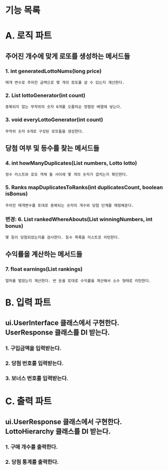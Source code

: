 # 기능 목록

# A. 로직 파트

## 주어진 개수에 맞게 로또를 생성하는 메서드들

### 1. int generatedLottoNums(long price)

``매개 변수로 주어진 금액으로 몇 개의 로또를 살 수 있는지 계산한다.``

### 2. List<Integer> lottoGenerator(int count)

``중복되지 않는 무작위의 숫자 6개를 오름차순 정렬된 배열에 넣는다.``

### 3. void everyLottoGenerator(int count)

``무작위 숫자 6개로 구성된 로또들을 생성한다.``

## 당첨 여부 및 등수를 찾는 메서드들

### 4. int howManyDuplicates(List<Integer> numbers, Lotto lotto)

``정수 리스트와 로또 객체 둘 사이에 몇 개의 숫자가 겹치는지 확인한다.``

### 5. Ranks mapDuplicatesToRanks(int duplicatesCount, boolean isBonus)

``주어진 매개변수를 토대로 중복되는 숫자의 개수와 당첨 단계를 매핑해준다.``

### 변경: 6. List<Ranks> rankedWhereAbouts(List<Integer> winningNumbers, int bonus)
``몇 등이 당첨되었는지를 검사한다. 등수 목록을 리스트로 리턴한다.``

[//]: # (클래스로 빼야 하는지 여부를 생각해본다.)

## 수익률을 계산하는 메서드들

### 7. float earnings(List<Ranks> rankings)

``얼마를 벌었는지 계산한다. 번 돈을 토대로 수익률을 계산해서 소수 형태로 리턴한다.``

# B. 입력 파트

## ui.UserInterface 클래스에서 구현한다. UserResponse 클래스를 DI 받는다.

### 1. 구입금액을 입력받는다.

### 2. 당첨 번호를 입력받는다.

### 3. 보너스 번호를 입력받는다.

# C. 출력 파트

## ui.UserResponse 클래스에서 구현한다. LottoHierarchy 클래스를 DI 받는다.

### 1. 구매 개수를 출력한다.

### 2. 당첨 통계를 출력한다.